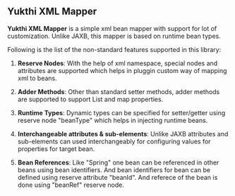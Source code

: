 ## Yukthi XML Mapper

**Yukthi XML Mapper** is a simple xml bean mapper with support for lot of customization. Unlike JAXB, this mapper is based on runtime bean types.

Following is the list of the non-standard features supported in this library:

1. **Reserve Nodes**: With the help of xml namespace, special nodes and attributes are supported which helps in pluggin custom way of mapping xml to beans.

2. **Adder Methods**: Other than standard setter methods, adder methods are supported to support List and map properties.

3. **Runtime Types**: Dynamic types can be specified for setter/getter using reserve node "beanType" which helps in injecting runtime beans.

4. **Interchangeable attributes & sub-elements**: Unlike JAXB attributes and sub-elements can used interchangeably for configuring values for properties for target bean.

5. **Bean References**: Like "Spring" one bean can be referenced in other beans using bean identifiers. And bean identifiers for bean can be defined using reserve attribute "beanId". And referece of the bean is done using "beanRef" reserve node.

